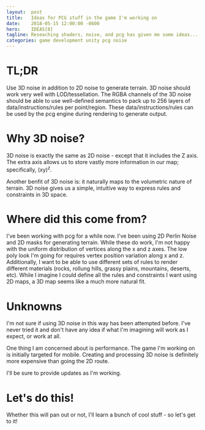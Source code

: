 ```yaml
---
layout:  post
title:   Ideas for PCG stuff in the game I'm working on
date:    2018-05-15 12:00:00 -0600
hero:    IDEAS[0]
tagline: Reseaching shaders, noise, and pcg has given me some ideas...
categories: game development unity pcg noise
---
```


TL;DR
=====

Use 3D noise in addition to 2D noise to generate terrain. 3D noise should work very well with LOD/tessellation. The RGBA channels of the 3D noise should be able to use well-defined semantics to pack up to 256 layers of data/instructions/rules per point/region. These data/instructions/rules can be used by the pcg engine during rendering to generate output.

Why 3D noise?
=============

3D noise is exactly the same as 2D noise - except that it includes the Z axis. The extra axis allows us to store vastly more information in our map; specifically, (xy)<sup>z</sup>.

Another benfit of 3D noise is: it naturally maps to the volumetric nature of terrain. 3D noise gives us a simple, intuitive way to express rules and constraints in 3D space.

Where did this come from?
=========================

I've been working with pcg for a while now. I've been using 2D Perlin Noise and 2D masks for generating terrain. While these do work, I'm not happy with the uniform distribution of vertices along the x and z axes. The low poly look I'm going for requires vertex position variation along x and z.
Additionally, I want to be able to use different sets of rules to render different materials (rocks, rollung hills, grassy plains, mountains, deserts, etc). While I imagine I could define all the rules and constraints I want using 2D maps, a 3D map seems like a much more natural fit.

Unknowns
========

I'm not sure if using 3D noise in this way has been attempted before. I've never tried it and don't have any idea if what I'm imagining will work as I expect, or work at all.

One thing I am concerned about is performance. The game I'm working on is initially targeted for mobile. Creating and processing 3D noise is definitely more expensive than going the 2D route.

I'll be sure to provide updates as I'm working.

Let's do this!
==============

Whether this will pan out or not, I'll learn a bunch of cool stuff - so let's get to it!
